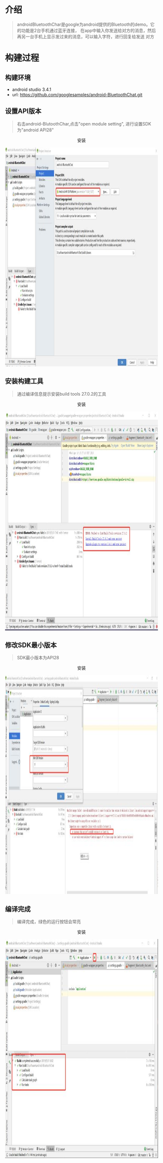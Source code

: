 # 介绍
>androidBluetoothChar是google为android提供的Bluetooth的demo。它的功能是2台手机通过蓝牙连接，
>在app中输入你发送给对方的消息，然后再另一台手机上显示发过来的消息，可以输入字符，进行回复给发送
>对方

# 构建过程

## 构建环境
- android studio 3.4.1
- url: https://github.com/googlesamples/android-BluetoothChat.git

## 设置API版本
>右击android-BlutoothChar,点击"open module setting", 进行设置SDK为"android API28"

<div align="center">
<p>  安装 </p> 
<img src="https://github.com/yangang123/picture/raw/master/3-android/resource/bluetooth_change_API_platform.jpg" height="720" width="1536" > 
</div>


## 安装构建工具
> 通过编译信息提示安装build tools 27.0.2的工具

<div align="center">
<p>  安装 </p> 
<img src="https://github.com/yangang123/picture/raw/master/3-android/resource/bluetooth_instatll_build_tools.jpg" height="720" width="1536" > 
</div>

## 修改SDK最小版本
> SDK最小版本为API28
<div align="center">
<p>  安装 </p> 
<img src="https://github.com/yangang123/picture/raw/master/3-android/resource/bluetooth_change_min_SDK_version.jpg" height="720" width="1536" > 
</div>

## 编译完成
> 编译完成，绿色的运行按钮会常亮
<div align="center">
<p>  安装 </p> 
<img src="https://github.com/yangang123/picture/raw/master/3-android/resource/bluetooth_build_finish.jpg" height="720" width="1536" > 
</div>
